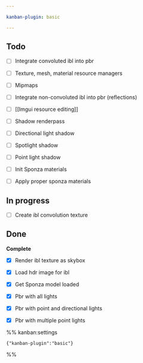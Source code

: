 ```yaml
---

kanban-plugin: basic

---
```


## Todo

- [ ] Integrate convoluted ibl into pbr
- [ ] Texture, mesh, material resource managers
- [ ] Mipmaps
- [ ] Integrate non-convoluted ibl into pbr (reflections)
- [ ] [[Imgui resource editing]]
- [ ] Shadow renderpass
- [ ] Directional light shadow
- [ ] Spotlight shadow
- [ ] Point light shadow
- [ ] Init Sponza materials
- [ ] Apply proper sponza materials


## In progress

- [ ] Create ibl convolution texture


## Done

**Complete**
- [x] Render ibl texture as skybox
- [x] Load hdr image for ibl
- [x] Get Sponza model loaded
- [x] Pbr with all lights
- [x] Pbr with point and directional lights
- [x] Pbr with multiple point lights




%% kanban:settings
```
{"kanban-plugin":"basic"}
```
%%